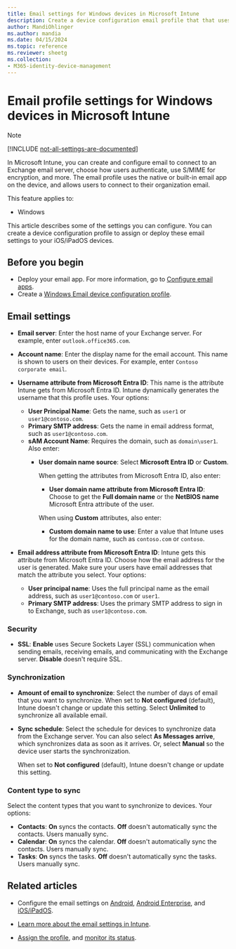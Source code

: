 ```yaml
---
title: Email settings for Windows devices in Microsoft Intune
description: Create a device configuration email profile that that uses Exchange servers, and retrieves attributes from Microsoft Entra ID. You can also enable SSL, and synchronize email and schedules on Windows 10/11 client devices using Microsoft Intune.
author: MandiOhlinger
ms.author: mandia
ms.date: 04/15/2024
ms.topic: reference
ms.reviewer: sheetg
ms.collection:
- M365-identity-device-management
---
```


# Email profile settings for Windows devices in Microsoft Intune

> [!NOTE]
> [!INCLUDE [not-all-settings-are-documented](../includes/not-all-settings-are-documented.md)]

In Microsoft Intune, you can create and configure email to connect to an Exchange email server, choose how users authenticate, use S/MIME for encryption, and more. The email profile uses the native or built-in email app on the device, and allows users to connect to their organization email.

This feature applies to:

- Windows

This article describes some of the settings you can configure. You can create a device configuration profile to assign or deploy these email settings to your iOS/iPadOS devices.

## Before you begin

- Deploy your email app. For more information, go to [Configure email apps](email-settings-configure.md).
- Create a [Windows Email device configuration profile](email-settings-configure.md).

## Email settings

- **Email server**: Enter the host name of your Exchange server. For example, enter `outlook.office365.com`.
- **Account name**: Enter the display name for the email account. This name is shown to users on their devices. For example, enter `Contoso corporate email`.
- **Username attribute from Microsoft Entra ID**: This name is the attribute Intune gets from Microsoft Entra ID. Intune dynamically generates the username that this profile uses. Your options:
  - **User Principal Name**: Gets the name, such as `user1` or `user1@contoso.com`.
  - **Primary SMTP address**: Gets the name in email address format, such as `user1@contoso.com`.
  - **sAM Account Name**: Requires the domain, such as `domain\user1`. Also enter:
    - **User domain name source**: Select **Microsoft Entra ID** or **Custom**.

      When getting the attributes from Microsoft Entra ID, also enter:
      - **User domain name attribute from Microsoft Entra ID**: Choose to get the **Full domain name** or the **NetBIOS name** Microsoft Entra attribute of the user.

      When using **Custom** attributes, also enter:
      - **Custom domain name to use**: Enter a value that Intune uses for the domain name, such as `contoso.com` or `contoso`.

- **Email address attribute from Microsoft Entra ID**: Intune gets this attribute from Microsoft Entra ID. Choose how the email address for the user is generated. Make sure your users have email addresses that match the attribute you select. Your options:
  - **User principal name**: Uses the full principal name as the email address, such as `user1@contoso.com` or `user1`.
  - **Primary SMTP address**: Uses the primary SMTP address to sign in to Exchange, such as `user1@contoso.com`.

### Security

- **SSL**: **Enable** uses Secure Sockets Layer (SSL) communication when sending emails, receiving emails, and communicating with the Exchange server. **Disable** doesn't require SSL.

### Synchronization

- **Amount of email to synchronize**: Select the number of days of email that you want to synchronize. When set to **Not configured** (default), Intune doesn't change or update this setting. Select **Unlimited** to synchronize all available email.
- **Sync schedule**: Select the schedule for devices to synchronize data from the Exchange server. You can also select **As Messages arrive**, which synchronizes data as soon as it arrives. Or, select **Manual** so the device user starts the synchronization.

  When set to **Not configured** (default), Intune doesn't change or update this setting.

### Content type to sync

Select the content types that you want to synchronize to devices. Your options:

- **Contacts**: **On** syncs the contacts. **Off** doesn't automatically sync the contacts. Users manually sync.
- **Calendar**: **On** syncs the calendar. **Off** doesn't automatically sync the contacts. Users manually sync.
- **Tasks**: **On** syncs the tasks. **Off** doesn't automatically sync the tasks. Users manually sync.

## Related articles

- Configure the email settings on [Android](email-settings-android.md), [Android Enterprise](email-settings-android-enterprise.md), and [iOS/iPadOS](email-settings-ios.md).

- [Learn more about the email settings in Intune](email-settings-configure.md).

- [Assign the profile](device-profile-assign.md), and [monitor its status](device-profile-monitor.md).

